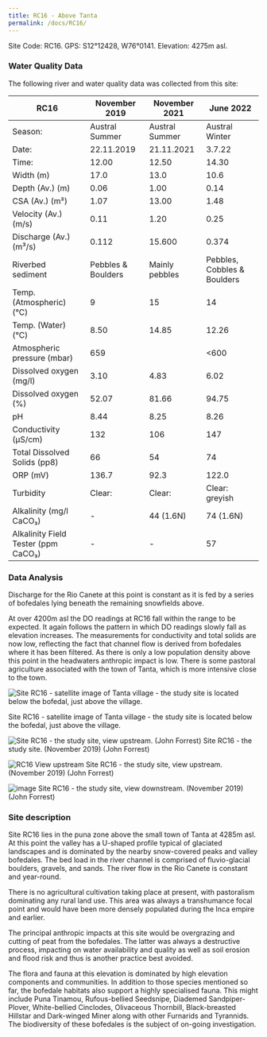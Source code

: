```yaml
---
title: RC16 - Above Tanta
permalink: /docs/RC16/
---
```


Site Code: RC16.  GPS: S12°12428, W76°0141. Elevation:
4275m asl.

### Water Quality Data

The following river and water quality data was collected from this site:

|     RC16                                   |     November 2019         |     November 2021     |     June 2022                      |
|--------------------------------------------|---------------------------|-----------------------|------------------------------------|
|     Season:                                |     Austral Summer        |     Austral Summer    |     Austral Winter                 |
|     Date:                                  |     22.11.2019            |     21.11.2021        |     3.7.22                         |
|     Time:                                  |     12.00                 |     12.50             |     14.30                          |
|     Width (m)                              |     17.0                  |     13.0              |     10.6                           |
|     Depth (Av.) (m)                        |     0.06                  |     1.00              |     0.14                           |
|     CSA (Av.) (m²)                         |     1.07                  |     13.00             |     1.48                           |
|     Velocity (Av.) (m/s)                   |     0.11                  |     1.20              |     0.25                           |
|     Discharge (Av.) (m³/s)                 |     0.112                 |     15.600            |     0.374                          |
|     Riverbed sediment                      |     Pebbles & Boulders    |     Mainly pebbles    |     Pebbles, Cobbles & Boulders    |
|     Temp. (Atmospheric) (°C)               |     9                     |     15                |     14                             |
|     Temp. (Water) (°C)                     |     8.50                  |     14.85             |     12.26                          |
|     Atmospheric pressure (mbar)            |     659                   |                       |     <600                           |
|     Dissolved oxygen (mg/l)                |     3.10                  |     4.83              |     6.02                           |
|     Dissolved oxygen (%)                   |     52.07                 |     81.66             |     94.75                          |
|     pH                                     |     8.44                  |     8.25              |     8.26                           |
|     Conductivity (µS/cm)                   |     132                   |     106               |     147                            |
|     Total Dissolved Solids (pp8)           |     66                    |     54                |     74                             |
|     ORP (mV)                               |     136.7                 |     92.3              |     122.0                          |
|     Turbidity                              |     Clear:                |     Clear:            |     Clear: greyish                 |
|     Alkalinity (mg/l CaCO₃)                |     -                     |     44 (1.6N)         |     74 (1.6N)                      |
|     Alkalinity Field Tester (ppm CaCO₃)    |     -                     |     -                 |     57                             |


### Data Analysis
Discharge for the Rio Canete at this point is constant as it is fed by a series of bofedales lying beneath the remaining snowfields above.     

At over 4200m asl the DO readings at RC16 fall within the range to be expected. It again follows the pattern in which DO readings slowly fall as elevation increases. The measurements for conductivity and total solids are now low, reflecting the fact that channel flow is derived from bofedales where it has been filtered. As there is only a low population density above this point in the headwaters anthropic impact is low. There is some pastoral agriculture associated with the town of Tanta, which is more intensive close to the town.

![Site RC16 - satellite image of Tanta village - the study site is located below the bofedal, just above the village.](/assets/SiteDescriptions/RC16/RC16%20(Tanta).jpg)


Site RC16 - satellite image of Tanta village - the study site is located below the bofedal, just above the village. 


![Site RC16 - the study site, view upstream. (John Forrest)](/assets/SiteDescriptions/RC16/RC16.%2022-11.19%20-%20R.Canete%20study%20site.JPG)
Site RC16 - the study site.  (November 2019) (John Forrest)


![RC16 View upstream](/assets/SiteDescriptions/RC16/RC16.%2022-11.19%20-%20R.Canete%20view%20upstream.JPG)
Site RC16 - the study site, view upstream.  (November 2019) (John Forrest)


![image](/assets/SiteDescriptions/RC16/RC16.%2022-11.19%20-%20R.Canete%20view%20downstream.JPG)
Site RC16 - the study site, view downstream.  (November 2019) (John Forrest)


### Site description
Site RC16 lies in the puna zone above the small town of Tanta at 4285m asl. At this point the valley has a U-shaped profile typical of glaciated landscapes and is dominated by the nearby snow-covered peaks and valley bofedales. The bed load in the river channel is comprised of fluvio-glacial boulders, gravels, and sands. The river flow in the Rio Canete is constant and year-round. 

There is no agricultural cultivation taking place at present, with pastoralism dominating any rural land use. This area was always a transhumance focal point and would have been more densely populated during the Inca empire and earlier. 

The principal anthropic impacts at this site would be overgrazing and cutting of peat from the bofedales. The latter was always a destructive process, impacting on water availability and quality as well as soil erosion and flood risk and thus is another practice best avoided. 

The flora and fauna at this elevation is dominated by high elevation components and communities. In addition to those species mentioned so far, the bofedale habitats also support a highly specialised fauna. This might include Puna Tinamou, Rufous-bellied Seedsnipe, Diademed Sandpiper-Plover, White-bellied Cinclodes, Olivaceous Thornbill, Black-breasted Hillstar and Dark-winged Miner along with other Furnarids and Tyrannids. The biodiversity of these bofedales is the subject of on-going investigation.
